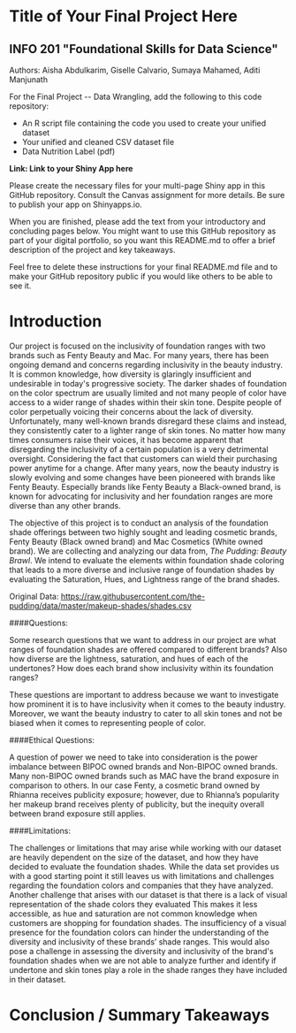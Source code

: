 # Title of Your Final Project Here 
## INFO 201 "Foundational Skills for Data Science"


Authors: Aisha Abdulkarim, Giselle Calvario, 
Sumaya Mahamed, Aditi Manjunath 

For the Final Project -- Data Wrangling, add the following to this code repository:

* An R script file containing the code you used to create your unified dataset 
* Your unified and cleaned CSV dataset file
* Data Nutrition Label (pdf) 


**Link: Link to your Shiny App here**

Please create the necessary files for your multi-page Shiny app in this GitHub repository. Consult the Canvas assignment for more details. Be sure to publish your app on Shinyapps.io.

When you are finished, please add the text from your introductory and concluding pages below. You might want to use this GitHub repository as part of your digital portfolio, so you want this README.md to offer a brief description of the project and key takeaways.

Feel free to delete these instructions for your final README.md file and to make your GitHub repository public if you would like others to be able to see it. 

# Introduction

Our project is focused on the inclusivity of foundation ranges with two brands such as Fenty Beauty and Mac. For many years, there has been ongoing demand and concerns regarding inclusivity in the beauty industry. It is common knowledge, how diversity is glaringly insufficient and undesirable in today's progressive society. The darker shades of foundation on the color spectrum are usually limited and not many people of color have access to a wider range of shades within their skin tone. Despite people of color perpetually voicing their concerns about the lack of diversity. Unfortunately, many well-known brands disregard these claims and instead, they consistently cater to a lighter range of skin tones. No matter how many times consumers raise their voices, it has become apparent that disregarding the inclusivity of a certain population is a very detrimental oversight. Considering the fact that customers can wield their purchasing power anytime for a change. After many years, now the beauty industry is slowly evolving and some changes have been pioneered with brands like Fenty Beauty. Especially brands like Fenty Beauty a Black-owned brand, is known for advocating for inclusivity and her foundation ranges are more diverse than any other brands. 

The objective of this project is to conduct an analysis of the foundation shade offerings between two highly sought and leading cosmetic brands, Fenty Beauty (Black owned brand) and Mac Cosmetics (White owned brand). We are collecting and analyzing our data from, *The Pudding: Beauty Brawl*. We intend to evaluate the elements within foundation shade coloring that leads to a more diverse and inclusive range of foundation shades by evaluating the Saturation, Hues, and Lightness range of the brand shades.  


Original Data:  https://raw.githubusercontent.com/the-pudding/data/master/makeup-shades/shades.csv

####Questions: 

Some research questions that we want to address in our project are what ranges of foundation shades are offered compared to different brands? Also how diverse are the lightness, saturation, and hues of each of the undertones? How does each brand show inclusivity within its foundation ranges? 

These questions are important to address because we want to investigate how prominent it is to have inclusivity when it comes to the beauty industry. Moreover, we want the beauty industry to cater to all skin tones and not be biased when it comes to representing people of color.

####Ethical Questions: 

A question of power we need to take into consideration is the power imbalance between BIPOC owned brands and Non-BIPOC owned brands. Many non-BIPOC owned brands such as MAC have the brand exposure in comparison to others. In our case Fenty, a cosmetic brand owned by Rhianna receives publicity exposure; however, due to Rhianna’s popularity her makeup brand receives plenty of publicity, but the inequity overall between brand exposure still applies. 

####Limitations: 

The challenges or limitations that may arise while working with our dataset are heavily dependent on the size of the dataset, and how they have decided to evaluate the foundation shades. While the data set provides us with a good starting point it still leaves us with limitations and challenges regarding the foundation colors and companies that they have analyzed. Another challenge that arises with our dataset is that there is a lack of visual representation of the shade colors they evaluated This makes it less accessible, as hue and saturation are not common knowledge when customers are shopping for foundation shades. The insufficiency of a visual presence for the foundation colors can hinder the understanding of the diversity and inclusivity of these brands’ shade ranges. This would also pose a challenge in assessing the diversity and inclusivity of the brand's foundation shades when we are not able to analyze further and identify if undertone and skin tones play a role in the shade ranges they have included in their dataset.


# Conclusion / Summary Takeaways

